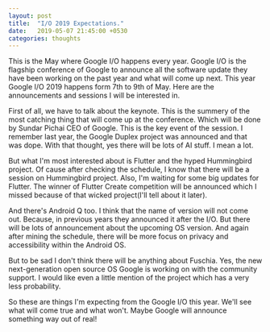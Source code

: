 ```yaml
---
layout: post
title:  "I/O 2019 Expectations."
date:   2019-05-07 21:45:00 +0530
categories: thoughts
---
```


This is the May where Google I/O happens every year. Google I/O is the flagship conference of Google to announce all the software update they have been working on the past year and what will come up next. This year Google I/O 2019 happens form 7th to 9th of May. Here are the announcements and sessions I will be interested in.

First of all, we have to talk about the keynote. This is the summery of the most catching thing that will come up at the conference. Which will be done by Sundar Pichai CEO of Google. This is the key event of the session. I remember last year, the Google Duplex project was announced and that was dope. With that thought, yes there will be lots of AI stuff. I mean a lot.

But what I'm most interested about is Flutter and the hyped Hummingbird project. Of cause after checking the schedule, I know that there will be a session on Hummingbird project. Also, I'm waiting for some big updates for Flutter. The winner of Flutter Create competition will be announced which I missed because of that wicked project(I'll tell about it later).

And there's Android Q too. I think that the name of version will not come out. Because, in previous years they announced it after the I/O. But there will be lots of announcement about the upcoming OS version. And again after mining the schedule, there will be more focus on privacy and accessibility within the Android OS.

But to be sad I don't think there will be anything about Fuschia. Yes, the new next-generation open source OS Google is working on with the community support. I would like even a little mention of the project which has a very less probability.

So these are things I'm expecting from the Google I/O this year. We'll see what will come true and what won't. Maybe Google will announce something way out of real!